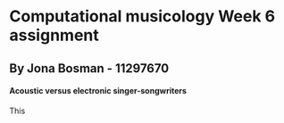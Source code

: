 # Computational musicology Week 6 assignment
## By Jona Bosman - 11297670

#### Acoustic versus electronic singer-songwriters

This 
